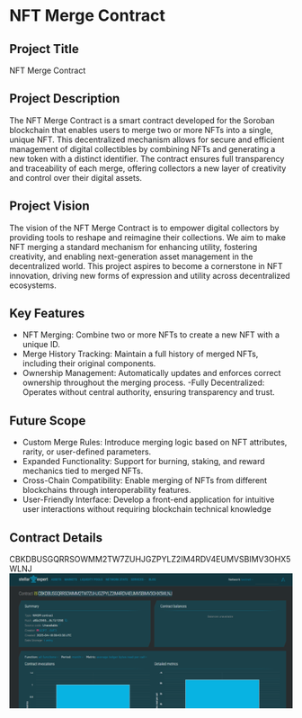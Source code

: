 # NFT Merge Contract

## Project Title
NFT Merge Contract

## Project Description
The NFT Merge Contract is a smart contract developed for the Soroban blockchain that enables users to merge two or more NFTs into a single, unique NFT. This decentralized mechanism allows for secure and efficient management of digital collectibles by combining NFTs and generating a new token with a distinct identifier. The contract ensures full transparency and traceability of each merge, offering collectors a new layer of creativity and control over their digital assets.

## Project Vision
The vision of the NFT Merge Contract is to empower digital collectors by providing tools to reshape and reimagine their collections. We aim to make NFT merging a standard mechanism for enhancing utility, fostering creativity, and enabling next-generation asset management in the decentralized world.
This project aspires to become a cornerstone in NFT innovation, driving new forms of expression and utility across decentralized ecosystems.

## Key Features
- NFT Merging: Combine two or more NFTs to create a new NFT with a unique ID.
- Merge History Tracking: Maintain a full history of merged NFTs, including their original components.
- Ownership Management: Automatically updates and enforces correct ownership throughout the merging process.
-Fully Decentralized: Operates without central authority, ensuring transparency and trust.

## Future Scope
- Custom Merge Rules: Introduce merging logic based on NFT attributes, rarity, or user-defined parameters.
- Expanded Functionality: Support for burning, staking, and reward mechanics tied to merged NFTs.
- Cross-Chain Compatibility: Enable merging of NFTs from different blockchains through interoperability features.
- User-Friendly Interface: Develop a front-end application for intuitive user interactions without requiring blockchain technical knowledge

## Contract Details
CBKDBUSGQRRSOWMM2TW7ZUHJGZPYLZ2IM4RDV4EUMVSBIMV3OHX5WLNJ
![alt text](image.png)































